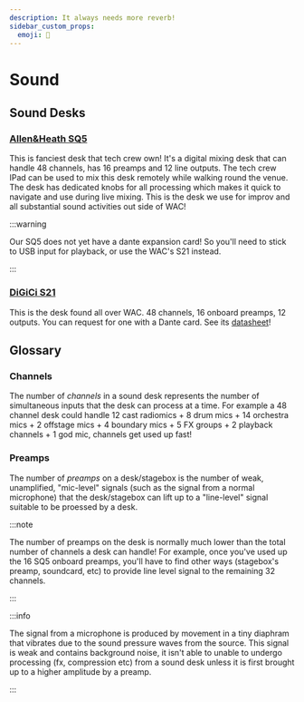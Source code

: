 ```yaml
---
description: It always needs more reverb!
sidebar_custom_props:
  emoji: 🎤
---
```

# Sound

## Sound Desks

### [Allen&Heath SQ5](https://www.allen-heath.com/hardware/sq/)

This is fanciest desk that tech crew own! It's a digital mixing desk that can handle 48 channels, has 16 preamps and 12 line outputs. The tech crew IPad can be used to mix this desk remotely while walking round the venue. The desk has dedicated knobs for all processing which makes it quick to navigate and use during live mixing. This is the desk we use for improv and all substantial sound activities out side of WAC!

:::warning

Our SQ5 does not yet have a dante expansion card! So you'll need to stick to USB input for playback, or use the WAC's S21 instead.

:::

### [DiGiCi S21](https://digico.biz/consoles/s21/)

This is the desk found all over WAC. 48 channels, 16 onboard preamps, 12 outputs. You can request for one with a Dante card. See its [datasheet](https://digico.biz/wp-content/uploads/2020/04/DiGiCo-S21-Data-Sheet-1.pdf)!

## Glossary 

### Channels
The number of *channels* in a sound desk represents the number of simultaneous inputs that the desk can process at a time. For example a 48 channel desk could handle 12 cast radiomics + 8 drum mics + 14 orchestra mics + 2 offstage mics + 4 boundary mics + 5 FX groups + 2 playback channels + 1 god mic, channels get used up fast!

### Preamps
The number of *preamps* on a desk/stagebox is the number of weak, unamplified, "mic-level" signals (such as the signal from a normal microphone) that the desk/stagebox can lift up to a "line-level" signal suitable to be proessed by a desk. 

:::note

The number of preamps on the desk is normally much lower than the total number of channels a desk can handle! For example, once you've used up the 16 SQ5 onboard preamps, you'll have to find other ways (stagebox's preamp, soundcard, etc) to provide line level signal to the remaining 32 channels. 

:::

:::info

The signal from a microphone is produced by movement in a tiny diaphram that vibrates due to the sound pressure waves from the source. This signal is weak and contains background noise, it isn't able to unable to undergo processing (fx, compression etc) from a sound desk unless it is first brought up to a higher amplitude by a preamp.

:::
